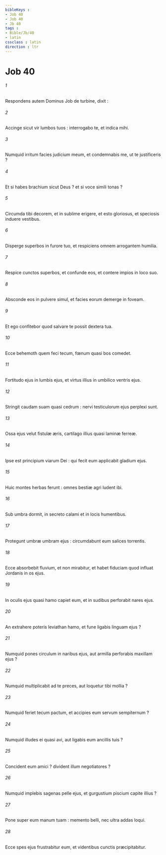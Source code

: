 ```yaml
---
bibleKeys : 
- Job 40
- Job 40
- Jb 40
tags : 
- Bible/Jb/40
- latin
cssclass : latin
direction : ltr
---
```


# Job 40

###### 1
Respondens autem Dominus Job de turbine, dixit :
###### 2
Accinge sicut vir lumbos tuos : interrogabo te, et indica mihi.
###### 3
Numquid irritum facies judicium meum, et condemnabis me, ut te justificeris ?
###### 4
Et si habes brachium sicut Deus ? et si voce simili tonas ?
###### 5
Circumda tibi decorem, et in sublime erigere, et esto gloriosus, et speciosis induere vestibus.
###### 6
Disperge superbos in furore tuo, et respiciens omnem arrogantem humilia.
###### 7
Respice cunctos superbos, et confunde eos, et contere impios in loco suo.
###### 8
Absconde eos in pulvere simul, et facies eorum demerge in foveam.
###### 9
Et ego confitebor quod salvare te possit dextera tua.
###### 10
Ecce behemoth quem feci tecum, fœnum quasi bos comedet.
###### 11
Fortitudo ejus in lumbis ejus, et virtus illius in umbilico ventris ejus.
###### 12
Stringit caudam suam quasi cedrum : nervi testiculorum ejus perplexi sunt.
###### 13
Ossa ejus velut fistulæ æris, cartilago illius quasi laminæ ferreæ.
###### 14
Ipse est principium viarum Dei : qui fecit eum applicabit gladium ejus.
###### 15
Huic montes herbas ferunt : omnes bestiæ agri ludent ibi.
###### 16
Sub umbra dormit, in secreto calami et in locis humentibus.
###### 17
Protegunt umbræ umbram ejus : circumdabunt eum salices torrentis.
###### 18
Ecce absorbebit fluvium, et non mirabitur, et habet fiduciam quod influat Jordanis in os ejus.
###### 19
In oculis ejus quasi hamo capiet eum, et in sudibus perforabit nares ejus.
###### 20
An extrahere poteris leviathan hamo, et fune ligabis linguam ejus ?
###### 21
Numquid pones circulum in naribus ejus, aut armilla perforabis maxillam ejus ?
###### 22
Numquid multiplicabit ad te preces, aut loquetur tibi mollia ?
###### 23
Numquid feriet tecum pactum, et accipies eum servum sempiternum ?
###### 24
Numquid illudes ei quasi avi, aut ligabis eum ancillis tuis ?
###### 25
Concident eum amici ? divident illum negotiatores ?
###### 26
Numquid implebis sagenas pelle ejus, et gurgustium piscium capite illius ?
###### 27
Pone super eum manum tuam : memento belli, nec ultra addas loqui.
###### 28
Ecce spes ejus frustrabitur eum, et videntibus cunctis præcipitabitur.
